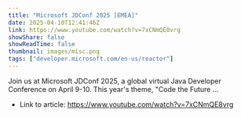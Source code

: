 ```yaml
---
title: "Microsoft JDConf 2025 [EMEA]"
date: 2025-04-10T12:41:46Z
link: https://www.youtube.com/watch?v=7xCNmQE8vrg
showShare: false
showReadTime: false
thumbnail: images/misc.png
tags: ["developer.microsoft.com/en-us/reactor"]
---
```

Join us at Microsoft JDConf 2025, a global virtual Java Developer Conference on April 9-10. This year's theme, "Code the Future ...

- Link to article: https://www.youtube.com/watch?v=7xCNmQE8vrg